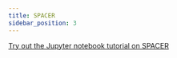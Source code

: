 ```yaml
---
title: SPACER
sidebar_position: 3
---
```


[Try out the Jupyter notebook tutorial on SPACER](https://github.com/agurfinkel/spacer-on-jupyter/blob/master/Dagstuhl2019.ipynb)
